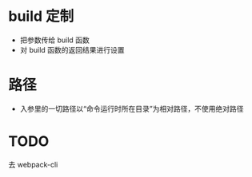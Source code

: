 # build 定制
+ 把参数传给 build 函数
+ 对 build 函数的返回结果进行设置

# 路径
+ 入参里的一切路径以“命令运行时所在目录”为相对路径，不使用绝对路径

# TODO
去 webpack-cli
